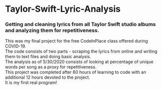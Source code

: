 # Taylor-Swift-Lyric-Analysis

### Getting and cleaning lyrics from all Taylor Swift studio albums and analyzing them for repetitiveness.  
This was my final project for the free CodeInPlace class offered during COVID-19.  
The code consists of two parts - scraping the lyrics from online and writing them to text files and doing basic analysis.  
The analysis as of 5/30/2020 consists of looking at percentage of unique words per song as a proxy for repetitiveness.  
This project was completed after 60 hours of learning to code with an additional 12 hours devoted to the project.  
It is my first real program!
